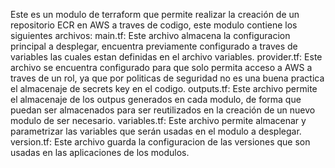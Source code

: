 Este es un modulo de terraform que permite realizar la creación de un repositorio ECR en AWS a traves de codigo, este modulo contiene los siguientes archivos:
main.tf: Este archivo almacena la configuracion principal a desplegar, encuentra previamente configurado a traves de variables las cuales estan definidas en el archivo variables.
provider.tf: Este archivo se encuentra configurado para que solo permita acceso a AWS a traves de un rol, ya que por politicas de seguridad no es una buena practica el almacenaje de secrets key en el codigo. 
outputs.tf: Este archivo permite el almacenaje de los outpus generados en cada modulo, de forma que puedan ser almacenados para ser reutilizados en la creación de un nuevo modulo de ser necesario.
variables.tf: Este archivo permite almacenar y parametrizar las variables que serán usadas en el modulo a desplegar.
version.tf: Este archivo guarda la configuracion de las versiones que son usadas en las aplicaciones de los modulos. 